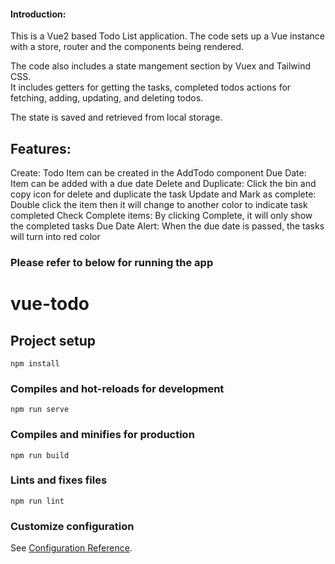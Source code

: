 #### Introduction: 
This is a Vue2 based Todo List application. The code sets up a Vue instance with a store, router and the components being rendered. 

The code also includes a state mangement section by Vuex and Tailwind CSS.  
It includes 
getters for getting the tasks, completed todos
actions for fetching, adding, updating, and deleting todos. 

The state is saved and retrieved from local storage.

## Features:
Create: Todo Item can be created in the AddTodo component
Due Date: Item can be added with a due date
Delete and Duplicate: Click the bin and copy icon for delete and duplicate the task
Update and Mark as complete: Double click the item then it will change to another color to indicate task completed
Check Complete items: By clicking Complete, it will only show the completed tasks
Due Date Alert: When the due date is passed, the tasks will turn into red color



### Please refer to below for running the app

# vue-todo

## Project setup
```
npm install
```

### Compiles and hot-reloads for development
```
npm run serve
```

### Compiles and minifies for production
```
npm run build
```

### Lints and fixes files
```
npm run lint
```

### Customize configuration
See [Configuration Reference](https://cli.vuejs.org/config/).
